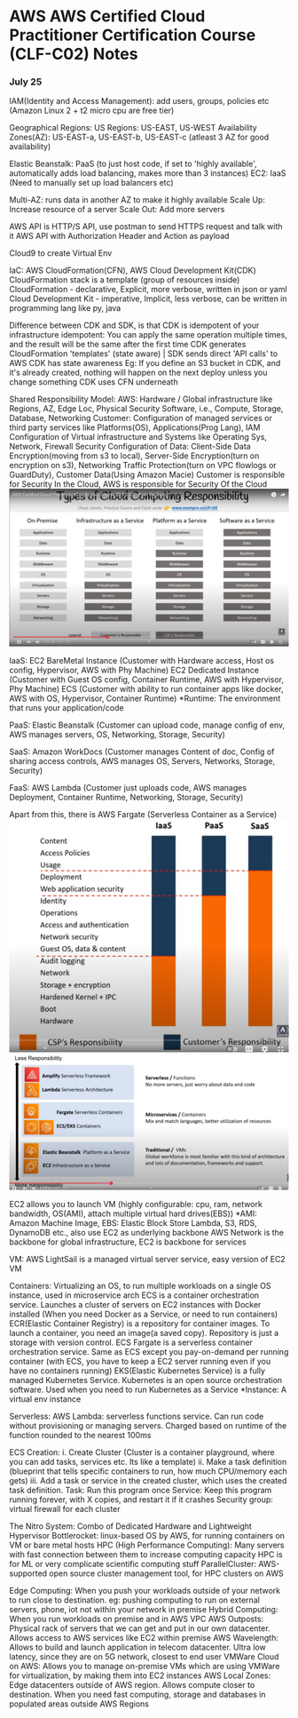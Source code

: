 # AWS AWS Certified Cloud Practitioner Certification Course (CLF-C02) Notes
### July 25

IAM(Identity and Access Management): add users, groups, policies etc (Amazon Linux 2 + t2 micro cpu are free tier)

Geographical Regions: US
Regions: US-EAST, US-WEST
Availability Zones(AZ): US-EAST-a, US-EAST-b, US-EAST-c (atleast 3 AZ for good availability)

Elastic Beanstalk: PaaS (to just host code, if set to 'highly available', automatically adds load balancing, makes more than 3 instances)
EC2: IaaS (Need to manually set up load balancers etc)

Multi-AZ: runs data in another AZ to make it highly available
Scale Up: Increase resource of a server
Scale Out: Add more servers

AWS API is HTTP/S API, use postman to send HTTPS request and talk with it
AWS API with Authorization Header and Action as payload

Cloud9 to create Virtual Env

IaC: AWS CloudFormation(CFN), AWS Cloud Development Kit(CDK)
CloudFormation stack is a template (group of resources inside)
CloudFormation - declarative, Explicit, more verbose, written in json or yaml
Cloud Development Kit - imperative, Implicit, less verbose, can be written in programming lang like py, java

Difference between CDK and SDK, is that CDK is idempotent of your infrastructure
idempotent: You can apply the same operation multiple times, and the result will be the same after the first time
CDK generates CloudFormation 'templates' (state aware) | SDK sends direct 'API calls' to AWS
CDK has state awareness
Eg: If you define an S3 bucket in CDK, and it's already created, nothing will happen on the next deploy unless you
change something
CDK uses CFN underneath

Shared Responsibility Model:
AWS: Hardware / Global infrastructure like Regions, AZ, Edge Loc, Physical Security
     Software, i.e., Compute, Storage, Database, Networking
Customer: Configuration of managed services or third party services like Platforms(OS), Applications(Prog Lang), IAM
Configuration of Virtual infrastructure and Systems like Operating Sys, Network, Firewall
Security Configuration of Data: Client-Side Data Encryption(moving from s3 to local),
Server-Side Encryption(turn on encryption on s3), Networking Traffic Protection(turn on VPC flowlogs or GuardDuty),
Customer Data(Using Amazon Macie)
Customer is responsible for Security In the Cloud, AWS is responsible for Security Of the Cloud
![Diff between IaaS, PaaS, SaaS](image-1.png)

IaaS: EC2 BareMetal Instance (Customer with Hardware access, Host os config, Hypervisor, AWS with Phy Machine)
EC2 Dedicated Instance (Customer with Guest OS config, Container Runtime, AWS with Hypervisor, Phy Machine)
ECS (Customer with ability to run container apps like docker, AWS with OS, Hypervisor, Container Runtime)
*Runtime: The environment that runs your application/code

PaaS: Elastic Beanstalk (Customer can upload code, manage config of env, AWS manages servers, OS, Networking, Storage, Security)

SaaS: Amazon WorkDocs (Customer manages Content of doc, Config of sharing access controls, AWS manages OS, Servers, Networks, Storage, Security)

FaaS: AWS Lambda (Customer just uploads code, AWS manages Deployment, Container Runtime, Networking, Storage, Security)

Apart from this, there is AWS Fargate (Serverless Container as a Service)
![Responsiblity of IaaS, PaaS, SaaS](image-2.png)
![Responsiblity of VM, Container, Function](image.png)

EC2 allows you to launch VM (highly configurable: cpu, ram, network bandwidth, OS(AMI), attach multiple virtual hard drives(EBS))
*AMI: Amazon Machine Image, EBS: Elastic Block Store
Lambda, S3, RDS, DynamoDB etc., also use EC2 as underlying backbone
AWS Network is the backbone for global infrastructure, EC2 is backbone for services

VM: AWS LightSail is a managed virtual server service, easy version of EC2 VM

Containers: Virtualizing an OS, to run multiple workloads on a single OS instance, used in microservice arch
ECS is a container orchestration service. Launches a cluster of servers on EC2 instances with Docker installed (When you need Docker as a Service, or need to run containers)
ECR(Elastic Container Registry) is a repository for container images. To launch a container, you need an image(a saved copy). Repository is just a storage with version control.
ECS Fargate is a serverless container orchestration service. Same as ECS except you pay-on-demand per running container (with ECS, you have to keep a EC2 server running even if you have no containers running)
EKS(Elastic Kubernetes Service) is a fully managed Kubernetes Service. Kubernetes is an open source orchestration software. Used when you need to run Kubernetes as a Service
*Instance: A virtual env instance

Serverless: AWS Lambda: serverless functions service. Can run code without provisioning or managing servers. Charged based on runtime of the function rounded to the nearest 100ms

ECS Creation:
i. Create Cluster (Cluster is a container playground, where you can add tasks, services etc. Its like a template)
ii. Make a task definition (blueprint  that tells specific containers to run, how much CPU/memory each gets)
iii. Add a task or service in the created cluster, which uses the created task definition.
Task: Run this program once
Service: Keep this program running forever, with X copies, and restart it if it crashes
Security group: virtual firewall for each cluster

The Nitro System: Combo of Dedicated Hardware and Lightweight Hypervisor
Bottlerocket: linux-based OS by AWS, for running containers on VM or bare metal hosts
HPC (High Performance Computing): Many servers with fast connection between them to increase computing capacity
HPC is for ML or very complicate scientific computing stuff
ParallelCluster: AWS-supported open source cluster management tool, for HPC clusters on AWS

Edge Computing: When you push your workloads outside of your network to run close to destination. eg: pushing computing to run on external servers, phone, iot not within your network in premise
Hybrid Computing: When you run workloads on premise and in AWS VPC
AWS Outposts: Physical rack of servers that we can get and put in our own datacenter. Allows access to AWS services like EC2 within premise
AWS Wavelength: Allows to build and launch application in telecom datacenter. Ultra low latency, since they are on 5G network, closest to end user
VMWare Cloud on AWS: Allows you to manage on-premise VMs which are using VMWare for virtualization, by making them into EC2 instances
AWS Local Zones: Edge datacenters outside of AWS region. Allows compute closer to destination. When you need fast computing, storage and databases in populated areas outside AWS Regions
